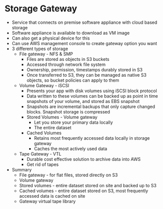 # Storage Gateway
  - Service that connects on premise software appliance with cloud based storage
  - Software appliance is available to download as VM image
  - Can also get a physical device for this
  - Can use AWS management console to create gateway option you want
  - 3 different types of storage
	  - File gateway - NFS & SMP
		  - Files are stored as objects in S3 buckets
		  - Accessed through network file system
		  - Ownership, permission, timestamps durably stored in S3
		  - Once transferred to S3, they can be managed as native S3 objects, so bucket policies can apply to them
	  - Volume Gateway - iSCSI
		  - Presents your app with disk volumes using iSCSI block protocol
		  - Data written to these volumes can be backed up as point in time snapshots of your volume, and stored as EBS snapshot
		  - Snapshots are incremental backups that only capture changed blocks. Snapshot storage is compressed
		  - Stored Volumes - Volume gateway
			  - Let you store your primary data locally
			  - The entire dataset
		  - Cached Volumes
			  - Retains most frequently accessed data locally in storage gateway
			  - Caches the most actively used data
	  - Tape Gateway - VTL
		  - Durable cost effective solution to archive data into AWS
		  - Get rid of tapes
  - Summary
	  - File gateway - for flat files, stored directly on S3
	  - Volume gateway
	  - Stored volumes - entire dataset stored on site and backed up to S3
	  - Cached volumes - entire dataset stored on S3, most frequently accessed data is cached on site
	  - Gateway virtual tape library
